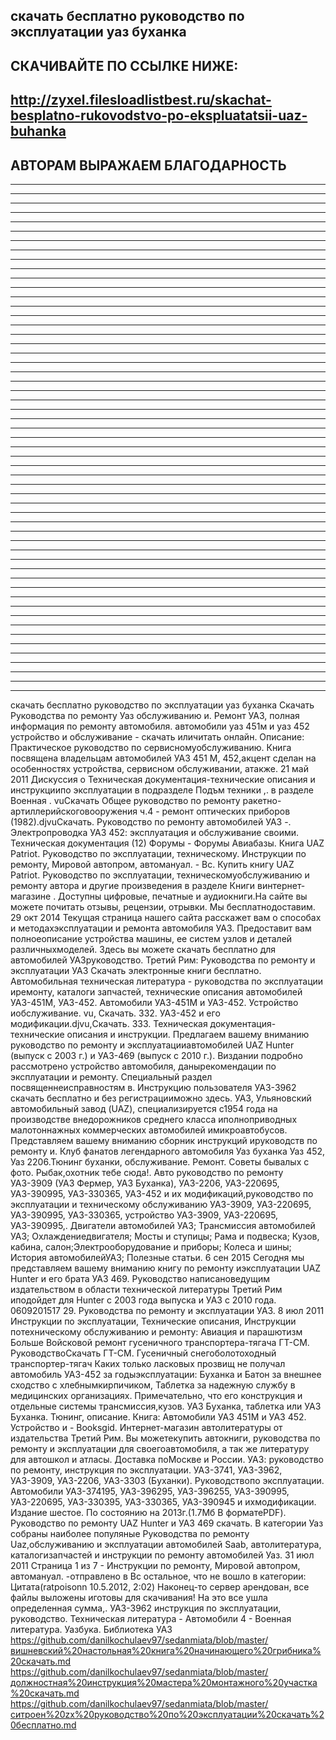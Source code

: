 скачать бесплатно руководство по эксплуатации уаз буханка
--------------------------------------------------
СКАЧИВАЙТЕ ПО ССЫЛКЕ НИЖЕ:
--------------------------------------------------
http://zyxel.filesloadlistbest.ru/skachat-besplatno-rukovodstvo-po-ekspluatatsii-uaz-buhanka
--------------------------------------------------
АВТОРАМ ВЫРАЖАЕМ БЛАГОДАРНОСТЬ
--------------------------------------------------
--------------------------------------------------
--------------------------------------------------
--------------------------------------------------
--------------------------------------------------
--------------------------------------------------
--------------------------------------------------
--------------------------------------------------
--------------------------------------------------
--------------------------------------------------
--------------------------------------------------
--------------------------------------------------
--------------------------------------------------
--------------------------------------------------
--------------------------------------------------
--------------------------------------------------
--------------------------------------------------
--------------------------------------------------
--------------------------------------------------
--------------------------------------------------
--------------------------------------------------
--------------------------------------------------
--------------------------------------------------
--------------------------------------------------
--------------------------------------------------
--------------------------------------------------
--------------------------------------------------
--------------------------------------------------
--------------------------------------------------
--------------------------------------------------
--------------------------------------------------
--------------------------------------------------
--------------------------------------------------
--------------------------------------------------
--------------------------------------------------
--------------------------------------------------
--------------------------------------------------
--------------------------------------------------
--------------------------------------------------
--------------------------------------------------
--------------------------------------------------
--------------------------------------------------
--------------------------------------------------
--------------------------------------------------
--------------------------------------------------
--------------------------------------------------
--------------------------------------------------
--------------------------------------------------
--------------------------------------------------
--------------------------------------------------
--------------------------------------------------
--------------------------------------------------
--------------------------------------------------
--------------------------------------------------
--------------------------------------------------
--------------------------------------------------
скачать бесплатно руководство по эксплуатации уаз буханка Скачать Руководства по ремонту Уаз обслуживанию и. Ремонт УАЗ, полная информация по ремонту автомобиля. автомобили уаз 451м и уаз 452 устройство и обслуживание - скачать иличитать онлайн.  Описание: Практическое руководство по сервисномуобслуживанию. Книга посвящена владельцам автомобилей УАЗ 451 М, 452,акцент сделан на особенностях устройства, сервисном обслуживании, атакже. 21 май 2011  Дискуссия о Техническая документация-технические описания и инструкциипо эксплуатации в подразделе Подъм техники ,. в разделе Военная . vuСкачать Общее руководство по ремонту ракетно-артиллерийскоговооружения ч.4 - ремонт оптических приборов (1982).djvuСкачать. Руководство по ремонту автомобилей УАЗ -. Электропроводка УАЗ 452: эксплуатация и обслуживание своими. Техническая документация (12) Форумы  - Форумы Авиабазы. Книга UAZ Patriot. Руководство по эксплуатации, техническому. Инструкции по ремонту, Мировой автопром, автомануал. - Вс. Купить книгу UAZ Patriot. Руководство по эксплуатации, техническомуобслуживанию и ремонту автора и другие произведения в разделе Книги винтернет-магазине . Доступны цифровые, печатные и аудиокниги.На сайте вы можете почитать отзывы, рецензии, отрывки. Мы бесплатнодоставим. 29 окт 2014  Текущая страница нашего сайта расскажет вам о способах и методахэксплуатации и ремонта автомобиля УАЗ. Предоставит вам полноеописание устройства машины, ее систем узлов и деталей различныхмоделей. Здесь вы можете скачать бесплатно для автомобилей УАЗруководство. Третий Рим: Руководства по ремонту и эксплуатации
УАЗ  Скачать электронные книги бесплатно. Автомобильная техническая литература - руководства по эксплуатации иремонту, каталоги запчастей, технические описания автомобилей  УАЗ-451М, УАЗ-452. Автомобили УАЗ-451М и УАЗ-452. Устройство иобслуживание. vu, Скачать. 332. УАЗ-452 и его модификации.djvu,Скачать. 333. Техническая документация-технические описания и инструкции. Предлагаем вашему вниманию руководство по ремонту и эксплуатацииавтомобилей UAZ Hunter (выпуск с 2003 г.) и УАЗ-469 (выпуск с 2010 г.). Виздании подробно рассмотрено устройство автомобиля, данырекомендации по эксплуатации и ремонту. Специальный раздел посвященнеисправностям в. Инструкцию пользователя УАЗ-3962 скачать бесплатно и без регистрацииможно здесь. УАЗ, Ульяновский автомобильный завод (UAZ), специализируется с1954 года на производстве внедорожников среднего класса иполноприводных малотоннажных коммерческих автомобилей имикроавтобусов. Представляем вашему вниманию сборник инструкций ируководств по ремонту и. Клуб фанатов легендарного автомобиля Уаз буханка Уаз 452, Уаз 2206.Тюнинг буханки, обслуживание. Ремонт. Советы бывалых с фото. Рыбак,охотник тебе сюда!. Авто руководство по ремонту УАЗ-3909 (УАЗ Фермер, УАЗ Буханка), УАЗ-2206, УАЗ-220695, УАЗ-390995, УАЗ-330365, УАЗ-452 и их модификаций,руководство по эксплуатации и техническому обслуживанию УАЗ-3909, УАЗ-220695, УАЗ-390995, УАЗ-330365, устройство УАЗ-3909, УАЗ-220695, УАЗ-390995,. Двигатели автомобилей УАЗ; Трансмиссия автомобилей УАЗ; Охлаждениедвигателя; Мосты и ступицы; Рама и подвеска; Кузов, кабина, салон;Электрооборудование и приборы; Колеса и шины; История автомобилейУАЗ; Полезные статьи. 6 сен 2015  Сегодня мы представляем вашему вниманию книгу по ремонту иэксплуатации UAZ Hunter и его брата УАЗ 469. Руководство написановедущим издательством в области технической литературы Третий Рим иподойдет для Hunter с 2003 года выпуска и УАЗ с 2010 года. 0609201517 29. Руководства по ремонту и эксплуатации УАЗ. 8 июл 2011  Инструкции по эксплуатации, Технические описания, Инструкции потехническому обслуживанию и ремонту: Авиация и парашютизм Больше Войсковой ремонт гусеничного транспортера-тягача ГТ-СМ. РуководствоСкачать ГТ-СМ. Гусеничный снегоболотоходный транспортер-тягач
Каких только ласковых прозвищ не получал автомобиль УАЗ-452 за годыэксплуатации: Буханка и Батон  за внешнее сходство с хлебнымкирпичиком, Таблетка  за надежную службу в медицинских организациях. Примечательно, что его конструкция и отдельные системы  трансмиссия,кузов. УАЗ Буханка, таблетка или УАЗ Буханка. Тюнинг, описание. Книга: Автомобили УАЗ 451М и УАЗ 452. Устройство и  - Booksgid. Интернет-магазин автолитературы от издательства Третий Рим. Вы можетекупить автокниги, руководства по ремонту и эксплуатации для своегоавтомобиля, а так же литературу для автошкол и атласы. Доставка поМоскве и России. УАЗ: руководство по ремонту, инструкция по эксплуатации. УАЗ-3741, УАЗ-3962, УАЗ-3909, УАЗ-2206, УАЗ-3303 (Буханки). Руководствопо эксплуатации. Автомобили УАЗ-374195, УАЗ-396295, УАЗ-396255, УАЗ-390995, УАЗ-220695, УАЗ-330395, УАЗ-330365, УАЗ-390945 и ихмодификации. Издание шестое. По состоянию на 2013г.(1.7Мб В форматеPDF). Руководство по ремонту UAZ Hunter и УАЗ 469 скачать. В категории Уаз собраны наиболее популяные Руководства по ремонту Uaz,обслуживанию и эксплуатации автомобилей Saab, автолитература, каталогизапчастей и инструкции по ремонту автомобилей Уаз. 31 июл 2011  Страница 1 из 7 - Инструкции по ремонту, Мировой автопром, автомануал. -отправлено в Вс остальное, что не вошло в категории: Цитата(ratpoisonn 10.5.2012, 2:02) Наконец-то сервер арендован, все файлы выложены иготовы для скачивания! На это все ушла определенная сумма,. УАЗ-3962 инструкция по эксплуатации, руководство. Техническая литература - Автомобили 4 - Военная литература. Уазбука. Библиотека УАЗ
https://github.com/danilkochulaev97/sedanmiata/blob/master/вишневский%20настольная%20книга%20начинающего%20грибника%20скачать.md
https://github.com/danilkochulaev97/sedanmiata/blob/master/должностная%20инструкция%20мастера%20монтажного%20участка%20скачать.md
https://github.com/danilkochulaev97/sedanmiata/blob/master/ситроен%20zx%20руководство%20по%20эксплуатации%20скачать%20бесплатно.md